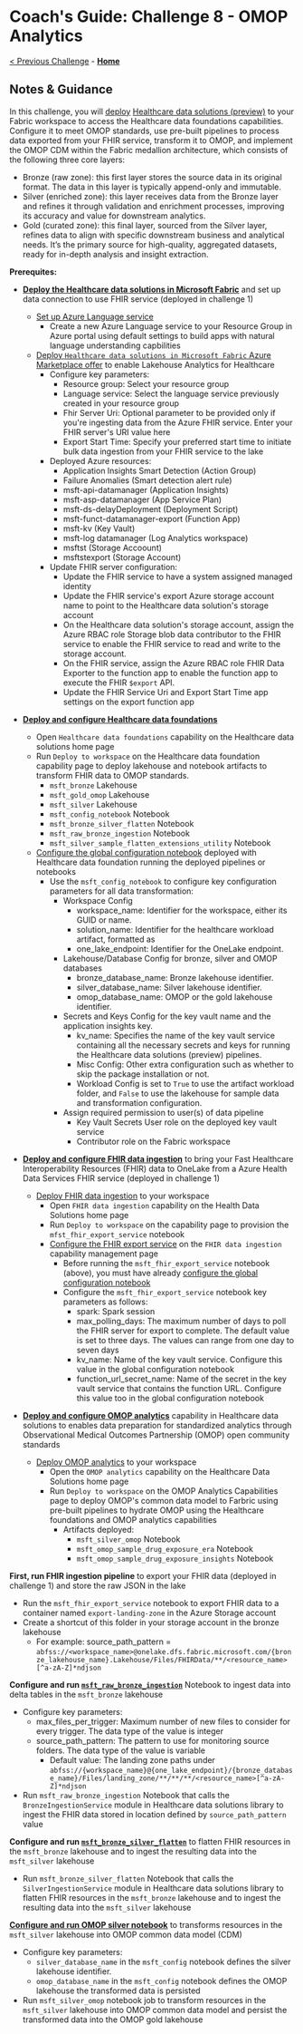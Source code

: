 # Coach's Guide: Challenge 8 - OMOP Analytics

[< Previous Challenge](./Solution07.md) - **[Home](../README.md)**

## Notes & Guidance

In this challenge, you will [deploy](https://learn.microsoft.com/en-us/industry/healthcare/healthcare-data-solutions/deploy) [Healthcare data solutions (preview)](https://learn.microsoft.com/en-us/industry/healthcare/healthcare-data-solutions/overview) to your Fabric workspace to access the Healthcare data foundations capabilities. Configure it to meet OMOP standards, use pre-built pipelines to process data exported from your FHIR service, transform it to OMOP, and implement the OMOP CDM within the Fabric medallion architecture, which consists of the following three core layers:
- Bronze (raw zone): this first layer stores the source data in its original format. The data in this layer is typically append-only and immutable.
- Silver (enriched zone): this layer receives data from the Bronze layer and refines it through validation and enrichment processes, improving its accuracy and value for downstream analytics.
- Gold (curated zone): this final layer, sourced from the Silver layer, refines data to align with specific downstream business and analytical needs.  It’s the primary source for high-quality, aggregated datasets, ready for in-depth analysis and insight extraction.

**Prerequites:**

- **[Deploy the Healthcare data solutions in Microsoft Fabric](https://learn.microsoft.com/en-us/industry/healthcare/healthcare-data-solutions/deploy#use-fhir-service)** and set up data connection to use FHIR service (deployed in challenge 1)
  - [Set up Azure Language service](https://learn.microsoft.com/en-us/industry/healthcare/healthcare-data-solutions/deploy?toc=%2Findustry%2Fhealthcare%2Ftoc.json&bc=%2Findustry%2Fbreadcrumb%2Ftoc.json#set-up-azure-language-service)
    - Create a new Azure Language service to your Resource Group in Azure portal using default settings to build apps with natural language understanding capbilities
  - [Deploy `Healthcare data solutions in Microsoft Fabric` Azure Marketplace offer](https://learn.microsoft.com/en-us/industry/healthcare/healthcare-data-solutions/deploy?toc=%2Findustry%2Fhealthcare%2Ftoc.json&bc=%2Findustry%2Fbreadcrumb%2Ftoc.json#deploy-azure-marketplace-offer) to enable Lakehouse Analytics for Healthcare
    - Configure key parameters:
      - Resource group: Select your resource group
      - Language service: Select the language service previously created in your resource group
      - Fhir Server Uri: Optional parameter to be provided only if you're ingesting data from the Azure FHIR service. Enter your FHIR server's URI value here
      - Export Start Time: Specify your preferred start time to initiate bulk data ingestion from your FHIR service to the lake
    - Deployed Azure resources:
      - Application Insights Smart Detection (Action Group)
      - Failure Anomalies (Smart detection alert rule)
      - msft-api-datamanager (Application Insights)
      - msft-asp-datamanager (App Service Plan)
      - msft-ds-delayDeployment (Deployment Script)
      - msft-funct-datamanager-export (Function App)
      - msft-kv (Key Vault)
      - msft-log datamanager (Log Analytics workspace)
      - msftst (Storage Accoount)
      - msftstexport (Storage Account)
    - Update FHIR server configuration:
      - Update the FHIR service to have a system assigned managed identity
      - Update the FHIR service's export Azure storage account name to point to the Healthcare data solution's storage account 
      - On the Healthcare data solution's storage account, assign the Azure RBAC role Storage blob data contributor to the FHIR service to enable the FHIR service to read and write to the storage account.
      - On the FHIR service, assign the Azure RBAC role FHIR Data Exporter to the function app to enable the function app to execute the FHIR `$export` API.
      - Update the FHIR Service Uri and Export Start Time app settings on the export function app

- **[Deploy and configure Healthcare data foundations](https://learn.microsoft.com/en-us/industry/healthcare/healthcare-data-solutions/healthcare-data-foundations-configure)**
  - Open `Healthcare data foundations` capability on the Healthcare data solutions home page
  - Run `Deploy to workspace` on the Healthcare data foundation capability page to deploy lakehouse and notebook artifacts to transform FHIR data to OMOP standards.
    - `msft_bronze` Lakehouse
    - `msft_gold_omop` Lakehouse
    - `msft_silver` Lakehouse
    - `msft_config_notebook` Notebook
    - `msft_bronze_silver_flatten` Notebook
    - `msft_raw_bronze_ingestion` Notebook
    - `msft_silver_sample_flatten_extensions_utility` Notebook
  - [Configure the global configuration notebook](https://learn.microsoft.com/en-us/industry/healthcare/healthcare-data-solutions/healthcare-data-foundations-configure#configure-the-global-configuration-notebook) deployed with Healthcare data foundation running the deployed pipelines or notebooks  
    - Use the `msft_config_notebook` to configure key configuration parameters for all data transformation:
        - Workspace Config
          - workspace_name: Identifier for the workspace, either its GUID or name.
          - solution_name: Identifier for the healthcare workload artifact, formatted as
          - one_lake_endpoint: Identifier for the OneLake endpoint.
        - Lakehouse/Database Config for bronze, silver and OMOP databases
          - bronze_database_name: Bronze lakehouse identifier.
          - silver_database_name: Silver lakehouse identifier.
          - omop_database_name: OMOP or the gold lakehouse identifier.
        - Secrets and Keys Config for the key vault name and the application insights key.
          - kv_name: Specifies the name of the key vault service containing all the necessary secrets and keys for running the Healthcare data solutions (preview) pipelines.
          - Misc Config: Other extra configuration such as whether to skip the package installation or not.
          - Workload Config is set to `True` to use the artifact workload folder, and `False` to use the lakehouse for sample data and transformation configuration.
        - Assign required permission to user(s) of data pipeline
          - Key Vault Secrets User role on the deployed key vault service
          - Contributor role on the Fabric workspace
  
- **[Deploy and configure FHIR data ingestion](https://learn.microsoft.com/en-us/industry/healthcare/healthcare-data-solutions/fhir-data-ingestion-configure)** to bring your Fast Healthcare Interoperability Resources (FHIR) data to OneLake from a Azure Health Data Services FHIR service (deployed in challenge 1)
  - [Deploy FHIR data ingestion](https://learn.microsoft.com/en-us/industry/healthcare/healthcare-data-solutions/fhir-data-ingestion-configure#deploy-fhir-data-ingestion) to your workspace
    - Open `FHIR data ingestion` capability on the Health Data Solutions home page
    - Run `Deploy to workspace` on the capability page to provision the `mfst_fhir_export_service` notebook
    - [Configure the FHIR export service](https://learn.microsoft.com/en-us/industry/healthcare/healthcare-data-solutions/fhir-data-ingestion-configure#configure-the-fhir-export-service) on the `FHIR data ingestion` capability management page
      - Before running the `msft_fhir_export_service` notebook (above), you must have already [configure the global configuration notebook](https://learn.microsoft.com/en-us/industry/healthcare/healthcare-data-solutions/healthcare-data-foundations-configure#configure-the-global-configuration-notebook)
      - Configure the `msft_fhir_export_service` notebook key parameters as follows:
        - spark: Spark session
        - max_polling_days: The maximum number of days to poll the FHIR server for export to complete. The default value is set to three days. The values can range from one day to seven days
        - kv_name: Name of the key vault service. Configure this value in the global configuration notebook
        - function_url_secret_name: Name of the secret in the key vault service that contains the function URL. Configure this value too in the global configuration notebook

- **[Deploy and configure OMOP analytics](https://learn.microsoft.com/en-us/industry/healthcare/healthcare-data-solutions/omop-analytics-configure)** capability in Healthcare data solutions to enables data preparation for standardized analytics through Observational Medical Outcomes Partnership (OMOP) open community standards
  - [Deploy OMOP analytics](https://learn.microsoft.com/en-us/industry/healthcare/healthcare-data-solutions/omop-analytics-configure#deploy-omop-analytics) to your workspace
    - Open the `OMOP analytics` capability on the Healthcare Data Solutions home page
    - Run `Deploy to workspace` on the OMOP Analytics Capabilities page to deploy OMOP's common data model to Farbric using pre-built pipelines to hydrate OMOP using the Healthcare foundations and OMOP analytics capabilities
      - Artifacts deployed:
        - `msft_silver_omop` Notebook
        - `msft_omop_sample_drug_exposure_era` Notebook
        - `msft_omop_sample_drug_exposure_insights` Notebook

**First, run FHIR ingestion pipeline** to export your FHIR data (deployed in challenge 1) and store the raw JSON in the lake
  - Run the `msft_fhir_export_service` notebook to export FHIR data to a container named `export-landing-zone` in the Azure Storage account
  - Create a shortcut of this folder in your storage account in the bronze lakehouse
    - For example:
        source_path_pattern = `abfss://<workspace_name>@onelake.dfs.fabric.microsoft.com/{bronze_lakehouse_name}.Lakehouse/Files/FHIRData/**/<resource_name>[^a-zA-Z]*ndjson`

**Configure and run [`msft_raw_bronze_ingestion`](https://learn.microsoft.com/en-us/industry/healthcare/healthcare-data-solutions/healthcare-data-foundations-configure#healthcare_msft_raw_bronze_ingestion)** Notebook to ingest data into delta tables in the `msft_bronze` lakehouse
  - Configure key parameters:
    - max_files_per_trigger: Maximum number of new files to consider for every trigger. The data type of the value is integer
    - source_path_pattern: The pattern to use for monitoring source folders. The data type of the value is variable
      - Default value: The landing zone paths under `abfss://{workspace_name}@{one_lake_endpoint}/{bronze_database_name}/Files/landing_zone/**/**/**/<resource_name>[^a-zA-Z]*ndjson`
  - Run `msft_raw_bronze_ingestion` Notebook that calls the  `BronzeIngestionService` module in Healthcare data solutions library to ingest the FHIR data stored in location defined by `source_path_pattern` value

**Configure and run [`msft_bronze_silver_flatten`](https://learn.microsoft.com/en-us/industry/healthcare/healthcare-data-solutions/healthcare-data-foundations-configure#healthcare_msft_bronze_silver_flatten)** to flatten FHIR resources in the `msft_bronze` lakehouse and to ingest the resulting data into the `msft_silver` lakehouse
  - Run `msft_bronze_silver_flatten` Notebook that calls the  `SilverIngestionService` module in Healthcare data solutions library to flatten FHIR resources in the `msft_bronze` lakehouse and to ingest the resulting data into the `msft_silver` lakehouse
 
**[Configure and run OMOP silver notebook](https://learn.microsoft.com/en-us/industry/healthcare/healthcare-data-solutions/omop-analytics-configure?toc=%2Findustry%2Fhealthcare%2Ftoc.json&amp%3Bbc=%2Findustry%2Fbreadcrumb%2Ftoc.json#configure-the-omop-silver-notebook)** to transforms resources in the `msft_silver` lakehouse into OMOP common data model (CDM)
  - Configure key parameters:
    - `silver_database_name` in the `msft_config` notebook defines the silver lakehouse identifier. 
    - `omop_database_name` in the `msft_config` notebook defines the OMOP lakehouse the transformed data is persisted
  - Run `msft_silver_omop` notebook job to transform resources in the `msft_silver` lakehouse into OMOP common data model and persist the transformed data into the OMOP gold lakehouse





